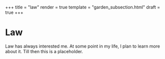 +++
title = "law"
render = true
template = "garden_subsection.html"
draft = true
+++

# Law

Law has always interested me. At some point in my life, I plan to learn more about it. Till then this is a placeholder.